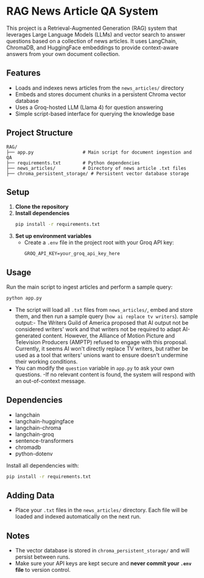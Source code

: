 # RAG News Article QA System

This project is a Retrieval-Augmented Generation (RAG) system that leverages Large Language Models (LLMs) and vector search to answer questions based on a collection of news articles. It uses LangChain, ChromaDB, and HuggingFace embeddings to provide context-aware answers from your own document collection.

## Features
- Loads and indexes news articles from the `news_articles/` directory
- Embeds and stores document chunks in a persistent Chroma vector database
- Uses a Groq-hosted LLM (Llama 4) for question answering
- Simple script-based interface for querying the knowledge base

## Project Structure
```
RAG/
├── app.py                  # Main script for document ingestion and QA
├── requirements.txt        # Python dependencies
├── news_articles/          # Directory of news article .txt files
├── chroma_persistent_storage/ # Persistent vector database storage
```

## Setup
1. **Clone the repository**
2. **Install dependencies**
   ```bash
   pip install -r requirements.txt
   ```
3. **Set up environment variables**
   - Create a `.env` file in the project root with your Groq API key:
     ```env
     GROQ_API_KEY=your_groq_api_key_here
     ```

## Usage
Run the main script to ingest articles and perform a sample query:
```bash
python app.py
```
- The script will load all `.txt` files from `news_articles/`, embed and store them, and then run a sample query (`how ai replace tv writers`).
sample output:-
The Writers Guild of America proposed that AI output not be considered writers' work and that writers not be required to adapt AI-generated content. However, the Alliance of Motion Picture and Television Producers (AMPTP) refused to engage with this proposal. Currently, it seems AI won't directly replace TV writers, but rather be used as a tool that writers' unions want to ensure doesn't undermine their working conditions.
- You can modify the `question` variable in `app.py` to ask your own questions.
-If no relevant content is found, the system will respond with an out-of-context message.

## Dependencies
- langchain
- langchain-huggingface
- langchain-chroma
- langchain-groq
- sentence-transformers
- chromadb
- python-dotenv

Install all dependencies with:
```bash
pip install -r requirements.txt
```

## Adding Data
- Place your `.txt` files in the `news_articles/` directory. Each file will be loaded and indexed automatically on the next run.

## Notes
- The vector database is stored in `chroma_persistent_storage/` and will persist between runs.
- Make sure your API keys are kept secure and **never commit your `.env` file** to version control.


